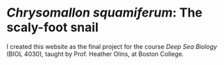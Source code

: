 ﻿# *Chrysomallon squamiferum*: The scaly-foot snail

I created this website as the final project for the course *Deep Sea Biology* (BIOL 4030), taught by Prof. Heather Olins, at Boston College.

